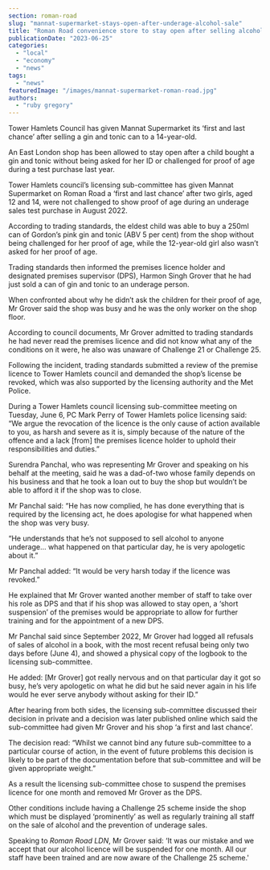 ```yaml
---
section: roman-road
slug: "mannat-supermarket-stays-open-after-underage-alcohol-sale"
title: "Roman Road convenience store to stay open after selling alcohol to underaged shopper"
publicationDate: "2023-06-25"
categories: 
  - "local"
  - "economy"
  - "news"
tags: 
  - "news"
featuredImage: "/images/mannat-supermarket-roman-road.jpg"
authors: 
  - "ruby gregory"
---
```


Tower Hamlets Council has given Mannat Supermarket its ‘first and last chance’ after selling a gin and tonic can to a 14-year-old.

An East London shop has been allowed to stay open after a child bought a gin and tonic without being asked for her ID or challenged for proof of age during a test purchase last year.

Tower Hamlets council’s licensing sub-committee has given Mannat Supermarket on Roman Road a ‘first and last chance’ after two girls, aged 12 and 14, were not challenged to show proof of age during an underage sales test purchase in August 2022.

According to trading standards, the eldest child was able to buy a 250ml can of Gordon’s pink gin and tonic (ABV 5 per cent) from the shop without being challenged for her proof of age, while the 12-year-old girl also wasn’t asked for her proof of age.

Trading standards then informed the premises licence holder and designated premises supervisor (DPS), Harmon Singh Grover that he had just sold a can of gin and tonic to an underage person.

When confronted about why he didn’t ask the children for their proof of age, Mr Grover said the shop was busy and he was the only worker on the shop floor.

According to council documents, Mr Grover admitted to trading standards he had never read the premises licence and did not know what any of the conditions on it were, he also was unaware of Challenge 21 or Challenge 25.

Following the incident, trading standards submitted a review of the premise licence to Tower Hamlets council and demanded the shop’s license be revoked, which was also supported by the licensing authority and the Met Police.

During a Tower Hamlets council licensing sub-committee meeting on Tuesday, June 6, PC Mark Perry of Tower Hamlets police licensing said: “We argue the revocation of the licence is the only cause of action available to you, as harsh and severe as it is, simply because of the nature of the offence and a lack \[from\] the premises licence holder to uphold their responsibilities and duties.”

Surendra Panchal, who was representing Mr Grover and speaking on his behalf at the meeting, said he was a dad-of-two whose family depends on his business and that he took a loan out to buy the shop but wouldn’t be able to afford it if the shop was to close.

Mr Panchal said: “He has now complied, he has done everything that is required by the licensing act, he does apologise for what happened when the shop was very busy.

“He understands that he’s not supposed to sell alcohol to anyone underage… what happened on that particular day, he is very apologetic about it.”

Mr Panchal added: “It would be very harsh today if the licence was revoked.”

He explained that Mr Grover wanted another member of staff to take over his role as DPS and that if his shop was allowed to stay open, a ‘short suspension’ of the premises would be appropriate to allow for further training and for the appointment of a new DPS.

Mr Panchal said since September 2022, Mr Grover had logged all refusals of sales of alcohol in a book, with the most recent refusal being only two days before (June 4), and showed a physical copy of the logbook to the licensing sub-committee.

He added: \[Mr Grover\] got really nervous and on that particular day it got so busy, he’s very apologetic on what he did but he said never again in his life would he ever serve anybody without asking for their ID.”

After hearing from both sides, the licensing sub-committee discussed their decision in private and a decision was later published online which said the sub-committee had given Mr Grover and his shop ‘a first and last chance’.

The decision read: “Whilst we cannot bind any future sub-committee to a particular course of action, in the event of future problems this decision is likely to be part of the documentation before that sub-committee and will be given appropriate weight.”

As a result the licensing sub-committee chose to suspend the premises licence for one month and removed Mr Grover as the DPS.

Other conditions include having a Challenge 25 scheme inside the shop which must be displayed ‘prominently’ as well as regularly training all staff on the sale of alcohol and the prevention of underage sales.

Speaking to _Roman Road LDN_, Mr Grover said: ‘It was our mistake and we accept that our alcohol licence will be suspended for one month. All our staff have been trained and are now aware of the Challenge 25 scheme.'


